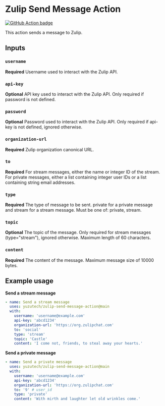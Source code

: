 # Zulip Send Message Action

[![GitHub Action badge](https://github.com/yuzutech/zulip-send-message-action/workflows/test-local/badge.svg)](https://github.com/yuzutech/zulip-send-message-action/actions?query=workflow%3Atest-local)

This action sends a message to Zulip.

## Inputs

### `username`

**Required** Username used to interact with the Zulip API.

### `api-key`

**Optional** API key used to interact with the Zulip API. Only required if password is not defined.

### `password`

**Optional** Password used to interact with the Zulip API. Only required if api-key is not defined, ignored otherwise.

### `organization-url`

**Required** Zulip organization canonical URL.

### `to`

**Required** For stream messages, either the name or integer ID of the stream. For private messages, either a list containing integer user IDs or a list containing string email addresses.

### `type`

**Required** The type of message to be sent. private for a private message and stream for a stream message. Must be one of: private, stream.

### `topic`

**Optional** The topic of the message. Only required for stream messages (type="stream"), ignored otherwise. Maximum length of 60 characters.

### `content`

**Required** The content of the message. Maximum message size of 10000 bytes.

## Example usage

**Send a stream message**
```yml
- name: Send a stream message
  uses: yuzutech/zulip-send-message-action@main
  with:
    username: 'username@example.com'
    api-key: 'abcd1234'
    organization-url: 'https://org.zulipchat.com'
    to: 'social'
    type: 'stream'
    topic: 'Castle'
    content: 'I come not, friends, to steal away your hearts.'
```

**Send a private message**
```yml
- name: Send a private message
  uses: yuzutech/zulip-send-message-action@main
  with:
    username: 'username@example.com'
    api-key: 'abcd1234'
    organization-url: 'https://org.zulipchat.com'
    to: '9' # user_id
    type: 'private'
    content: 'With mirth and laughter let old wrinkles come.'
```
